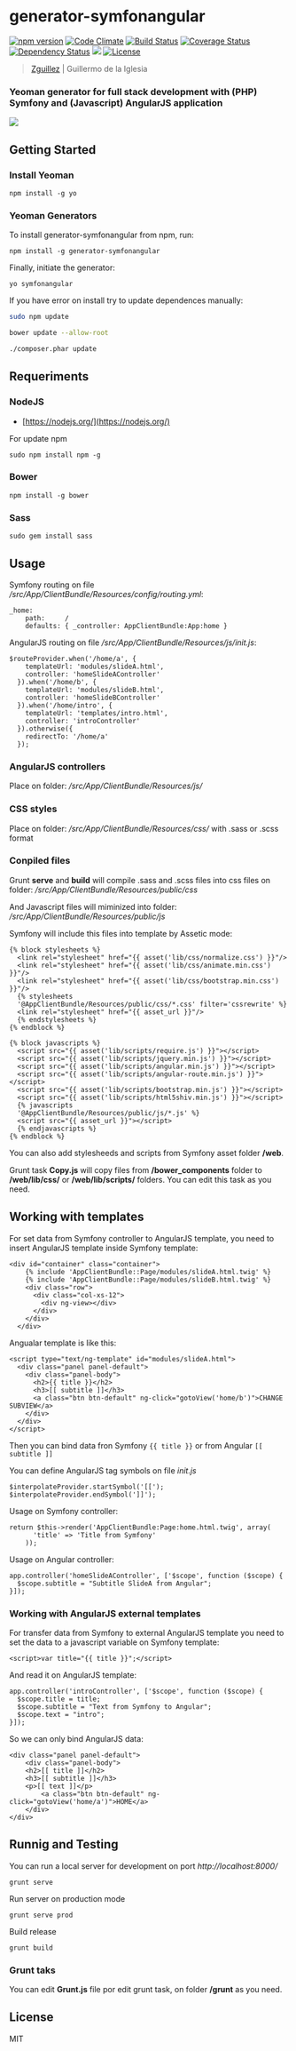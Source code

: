 # generator-symfonangular
[![npm version](https://badge.fury.io/js/generator-symfonangular.svg)](https://badge.fury.io/js/generator-symfonangular)
[![Code Climate](http://img.shields.io/codeclimate/github/zguillez/generator-symfonangular.svg)](https://codeclimate.com/github/zguillez/generator-symfonangular)
[![Build Status](http://img.shields.io/travis/zguillez/generator-symfonangular.svg)](https://travis-ci.org/zguillez/generator-symfonangular)
[![Coverage Status](http://img.shields.io/coveralls/zguillez/generator-symfonangular.svg)](https://coveralls.io/r/zguillez/generator-symfonangular)
[![Dependency Status](https://gemnasium.com/zguillez/generator-base-angularjs.svg)](https://gemnasium.com/zguillez/generator-symfonangular)
![](https://reposs.herokuapp.com/?path=zguillez/generator-symfonangular)
[![License](http://img.shields.io/:license-mit-blue.svg)](http://doge.mit-license.org)

> [Zguillez](https://zguillez.io) | Guillermo de la Iglesia

### Yeoman generator for full stack development with (PHP) Symfony and (Javascript) AngularJS application

![](http://zguillez.github.io/img/symfonangular.png)

## Getting Started

### Install Yeoman

	npm install -g yo

### Yeoman Generators

To install generator-symfonangular from npm, run:

	npm install -g generator-symfonangular

Finally, initiate the generator:

	yo symfonangular

If you have error on install try to update dependences manually:

```bash
sudo npm update
```

```bash
bower update --allow-root
```

```bash
./composer.phar update
```
## Requeriments

### NodeJS

* [https://nodejs.org/](https://nodejs.org/)

For update npm

	sudo npm install npm -g

### Bower

	npm install -g bower

### Sass

	sudo gem install sass


## Usage

Symfony routing on file */src/App/ClientBundle/Resources/config/routing.yml*:

	_home:
	    path:     /
	    defaults: { _controller: AppClientBundle:App:home }
 
AngularJS routing on file */src/App/ClientBundle/Resources/js/init.js*:

	$routeProvider.when('/home/a', {
	    templateUrl: 'modules/slideA.html',
	    controller: 'homeSlideAController'
	  }).when('/home/b', {
	    templateUrl: 'modules/slideB.html',
	    controller: 'homeSlideBController'
	  }).when('/home/intro', {
	    templateUrl: 'templates/intro.html',
	    controller: 'introController'
	  }).otherwise({
	    redirectTo: '/home/a'
	  });

### AngularJS controllers
Place on folder: */src/App/ClientBundle/Resources/js/*

### CSS styles
Place on folder: */src/App/ClientBundle/Resources/css/* with .sass or .scss format

### Conpiled files

Grunt **serve** and **build** will compile .sass and .scss files into css files on folder:
*/src/App/ClientBundle/Resources/public/css*

And Javascript files will miminized into folder:
*/src/App/ClientBundle/Resources/public/js*

Symfony will include this files into template by Assetic mode:

	{% block stylesheets %}
	  <link rel="stylesheet" href="{{ asset('lib/css/normalize.css') }}"/>
	  <link rel="stylesheet" href="{{ asset('lib/css/animate.min.css') }}"/>
	  <link rel="stylesheet" href="{{ asset('lib/css/bootstrap.min.css') }}"/>
	  {% stylesheets
	  '@AppClientBundle/Resources/public/css/*.css' filter='cssrewrite' %}
	  <link rel="stylesheet" href="{{ asset_url }}"/>
	  {% endstylesheets %}
	{% endblock %}
	
	{% block javascripts %}
	  <script src="{{ asset('lib/scripts/require.js') }}"></script>
	  <script src="{{ asset('lib/scripts/jquery.min.js') }}"></script>
	  <script src="{{ asset('lib/scripts/angular.min.js') }}"></script>
	  <script src="{{ asset('lib/scripts/angular-route.min.js') }}"></script>
	  <script src="{{ asset('lib/scripts/bootstrap.min.js') }}"></script>
	  <script src="{{ asset('lib/scripts/html5shiv.min.js') }}"></script>
	  {% javascripts
	  '@AppClientBundle/Resources/public/js/*.js' %}
	  <script src="{{ asset_url }}"></script>
	  {% endjavascripts %}
	{% endblock %}

You can also add stylesheeds and scripts from Symfony asset folder **/web**.

Grunt task **Copy.js** will copy files from **/bower_components** folder to **/web/lib/css/** or **/web/lib/scripts/** folders. You can edit this task as you need.

## Working with templates

For set data from Symfony controller to AngularJS template, you need to insert AngularJS template inside Symfony template:

	<div id="container" class="container">
	    {% include 'AppClientBundle::Page/modules/slideA.html.twig' %}
	    {% include 'AppClientBundle::Page/modules/slideB.html.twig' %}
	    <div class="row">
	      <div class="col-xs-12">
	        <div ng-view></div>
	      </div>
	    </div>
	  </div>

Angualar template is like this:

	<script type="text/ng-template" id="modules/slideA.html">
	  <div class="panel panel-default">
	    <div class="panel-body">
	      <h2>{{ title }}</h2>
	      <h3>[[ subtitle ]]</h3>
	      <a class="btn btn-default" ng-click="gotoView('home/b')">CHANGE SUBVIEW</a>
	    </div>
	  </div>
	</script>

Then you can bind data fron Symfony ```{{ title }}``` or from Angular ```[[ subtitle ]]```

You can define AngularJS tag symbols on file *init.js*

	$interpolateProvider.startSymbol('[[');
	$interpolateProvider.endSymbol(']]');

Usage on Symfony controller:

	return $this->render('AppClientBundle:Page:home.html.twig', array(
	      'title' => 'Title from Symfony'
	    ));

Usage on Angular controller:

	app.controller('homeSlideAController', ['$scope', function ($scope) {
	  $scope.subtitle = "Subtitle SlideA from Angular";
	}]);

### Working with AngularJS external templates

For transfer data from Symfony to external AngularJS template you need to set the data to a javascript variable on Symfony template:

	<script>var title="{{ title }}";</script>

And read it on AngularJS template:

	app.controller('introController', ['$scope', function ($scope) {
	  $scope.title = title;
	  $scope.subtitle = "Text from Symfony to Angular";
	  $scope.text = "intro";
	}]);

So we can only bind AngularJS data:

	<div class="panel panel-default">
		<div class="panel-body">
	    <h2>[[ title ]]</h2>
	    <h3>[[ subtitle ]]</h3>
	    <p>[[ text ]]</p>
			<a class="btn btn-default" ng-click="gotoView('home/a')">HOME</a>
		</div>
	</div>

## Runnig and Testing

You can run a local server for development on port *http://localhost:8000/*

	grunt serve
	
Run server on production mode

	grunt serve prod

Build release
		
	grunt build

### Grunt taks

You can edit **Grunt.js** file por edit grunt task, on folder **/grunt**  as you need.

## License

MIT
